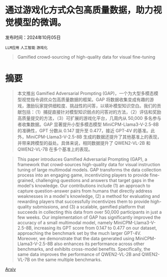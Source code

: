 # 通过游戏化方式众包高质量数据，助力视觉模型的微调。

发布时间：2024年10月05日

`LLM应用` `人工智能` `游戏化`

> Gamified crowd-sourcing of high-quality data for visual fine-tuning

# 摘要

> 本文推出 Gamified Adversarial Prompting (GAP)，一个为大型多模态模型视觉指令调优众包高质量数据的框架。GAP 将数据收集变成有趣的游戏，激励玩家提供细粒度、挑战性的问答，以填补模型知识空白。我们的贡献包括：（1）捕捉直接针对模型知识弱点的问答对的方法，（2）评估和奖励高质量提交的方法，（3）可扩展的游戏化平台，几周内从 50,000 多名参与者收集数据。GAP 显著提升小型多模态模型 MiniCPM-Llama3-V-2.5-8B 的准确性，GPT 分数从 0.147 提升至 0.477，接近 GPT-4V 的基准。此外，MiniCPM-Llama3-V-2.5-8B 生成的数据还提升了其他基准上的表现，并带来跨模型的益处。具体来说，相同数据提升了 QWEN2-VL-2B 和 QWEN2-VL-7B 在多个基准上的表现。

> This paper introduces Gamified Adversarial Prompting (GAP), a framework that crowd-sources high-quality data for visual instruction tuning of large multimodal models. GAP transforms the data collection process into an engaging game, incentivizing players to provide fine-grained, challenging questions and answers that target gaps in the model's knowledge. Our contributions include (1) an approach to capture question-answer pairs from humans that directly address weaknesses in a model's knowledge, (2) a method for evaluating and rewarding players that successfully incentivizes them to provide high-quality submissions, and (3) a scalable, gamified platform that succeeds in collecting this data from over 50,000 participants in just a few weeks. Our implementation of GAP has significantly improved the accuracy of a small multimodal model, namely MiniCPM-Llama3-V-2.5-8B, increasing its GPT score from 0.147 to 0.477 on our dataset, approaching the benchmark set by the much larger GPT-4V. Moreover, we demonstrate that the data generated using MiniCPM-Llama3-V-2.5-8B also enhances its performance across other benchmarks, and exhibits cross-model benefits. Specifically, the same data improves the performance of QWEN2-VL-2B and QWEN2-VL-7B on the same multiple benchmarks.

[Arxiv](https://arxiv.org/abs/2410.04038)